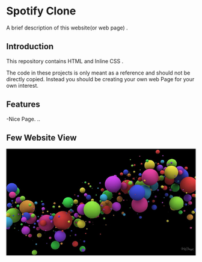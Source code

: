 
# Spotify Clone

A brief description of this website(or web page) .
## Introduction
This repository contains HTML and Inline CSS .  

The code in these projects is only meant as a reference and should not be directly copied. Instead you should be creating your own web Page for your own interest.


## Features



-Nice Page. ..


## Few Website View

![img 1](https://github.com/Riyak05/Web-Development/blob/main/color_balls.jpg?raw=true)





